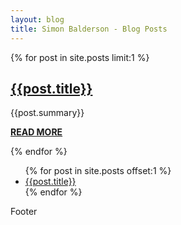 ```yaml
---
layout: blog
title: Simon Balderson - Blog Posts
---
```


<div id="blog-grid">

  <section id="latest-post">
    {% for post in site.posts limit:1 %}
    <div class="spacer"></div>
    <article>
      <div class="latest-post-text">
        <h2><a href="{{post.url}}">{{post.title}}</a></h2>
        <p>{{post.summary}}</p>
        <p class="readmore"><strong><a href="{{post.url}}">READ MORE</a></strong></p>
      </div>
      <div class="latest-post-img" style="background: url('{{site.url}}/assets/img/{{post.image}}') no-repeat; background-size:cover; background-position: center center;">
      </div>
    </article>
    <div class="spacer"></div>
    {% endfor %}
  </section>

  <section id="blog-posts">
    <ul>
      {% for post in site.posts offset:1 %}
        <li>
          <a href="{{post.url}}">{{post.title}}</a>
        </li>
      {% endfor %}
    </ul>
  </section>

  <section id="blog-footer">
    <p>Footer</p>
  </section>

</div>
